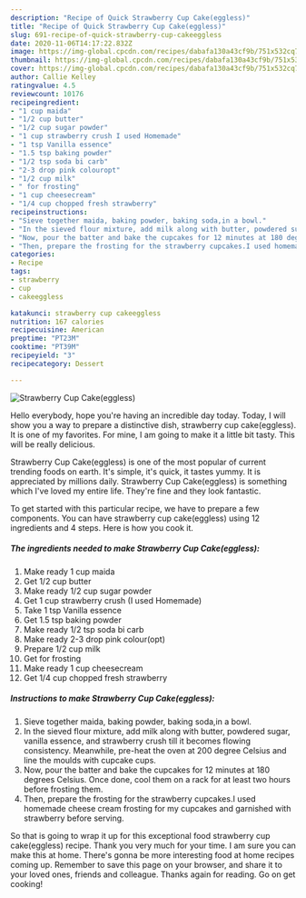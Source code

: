 ```yaml
---
description: "Recipe of Quick Strawberry Cup Cake(eggless)"
title: "Recipe of Quick Strawberry Cup Cake(eggless)"
slug: 691-recipe-of-quick-strawberry-cup-cakeeggless
date: 2020-11-06T14:17:22.832Z
image: https://img-global.cpcdn.com/recipes/dabafa130a43cf9b/751x532cq70/strawberry-cup-cakeeggless-recipe-main-photo.jpg
thumbnail: https://img-global.cpcdn.com/recipes/dabafa130a43cf9b/751x532cq70/strawberry-cup-cakeeggless-recipe-main-photo.jpg
cover: https://img-global.cpcdn.com/recipes/dabafa130a43cf9b/751x532cq70/strawberry-cup-cakeeggless-recipe-main-photo.jpg
author: Callie Kelley
ratingvalue: 4.5
reviewcount: 10176
recipeingredient:
- "1 cup maida"
- "1/2 cup butter"
- "1/2 cup sugar powder"
- "1 cup strawberry crush I used Homemade"
- "1 tsp Vanilla essence"
- "1.5 tsp baking powder"
- "1/2 tsp soda bi carb"
- "2-3 drop pink colouropt"
- "1/2 cup milk"
- " for frosting"
- "1 cup cheesecream"
- "1/4 cup chopped fresh strawberry"
recipeinstructions:
- "Sieve together maida, baking powder, baking soda,in a bowl."
- "In the sieved flour mixture, add milk along with butter, powdered sugar, vanilla essence, and strawberry crush till it becomes flowing consistency. Meanwhile, pre-heat the oven at 200 degree Celsius and line the moulds with cupcake cups."
- "Now, pour the batter and bake the cupcakes for 12 minutes at 180 degrees Celsius. Once done, cool them on a rack for at least two hours before frosting them."
- "Then, prepare the frosting for the strawberry cupcakes.I used homemade cheese cream frosting for my cupcakes and garnished with strawberry before serving."
categories:
- Recipe
tags:
- strawberry
- cup
- cakeeggless

katakunci: strawberry cup cakeeggless 
nutrition: 167 calories
recipecuisine: American
preptime: "PT23M"
cooktime: "PT39M"
recipeyield: "3"
recipecategory: Dessert

---
```



![Strawberry Cup Cake(eggless)](https://img-global.cpcdn.com/recipes/dabafa130a43cf9b/751x532cq70/strawberry-cup-cakeeggless-recipe-main-photo.jpg)

Hello everybody, hope you're having an incredible day today. Today, I will show you a way to prepare a distinctive dish, strawberry cup cake(eggless). It is one of my favorites. For mine, I am going to make it a little bit tasty. This will be really delicious.



Strawberry Cup Cake(eggless) is one of the most popular of current trending foods on earth. It's simple, it's quick, it tastes yummy. It is appreciated by millions daily. Strawberry Cup Cake(eggless) is something which I've loved my entire life. They're fine and they look fantastic.


To get started with this particular recipe, we have to prepare a few components. You can have strawberry cup cake(eggless) using 12 ingredients and 4 steps. Here is how you cook it.

<!--inarticleads1-->

##### The ingredients needed to make Strawberry Cup Cake(eggless):

1. Make ready 1 cup maida
1. Get 1/2 cup butter
1. Make ready 1/2 cup sugar powder
1. Get 1 cup strawberry crush (I used Homemade)
1. Take 1 tsp Vanilla essence
1. Get 1.5 tsp baking powder
1. Make ready 1/2 tsp soda bi carb
1. Make ready 2-3 drop pink colour(opt)
1. Prepare 1/2 cup milk
1. Get  for frosting
1. Make ready 1 cup cheesecream
1. Get 1/4 cup chopped fresh strawberry




<!--inarticleads2-->

##### Instructions to make Strawberry Cup Cake(eggless):

1. Sieve together maida, baking powder, baking soda,in a bowl.
1. In the sieved flour mixture, add milk along with butter, powdered sugar, vanilla essence, and strawberry crush till it becomes flowing consistency. Meanwhile, pre-heat the oven at 200 degree Celsius and line the moulds with cupcake cups.
1. Now, pour the batter and bake the cupcakes for 12 minutes at 180 degrees Celsius. Once done, cool them on a rack for at least two hours before frosting them.
1. Then, prepare the frosting for the strawberry cupcakes.I used homemade cheese cream frosting for my cupcakes and garnished with strawberry before serving.




So that is going to wrap it up for this exceptional food strawberry cup cake(eggless) recipe. Thank you very much for your time. I am sure you can make this at home. There's gonna be more interesting food at home recipes coming up. Remember to save this page on your browser, and share it to your loved ones, friends and colleague. Thanks again for reading. Go on get cooking!
